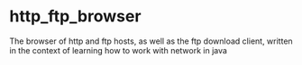 # http_ftp_browser
The browser of http and ftp hosts, as well as the ftp download client, written in the context of learning how to work with network in java
